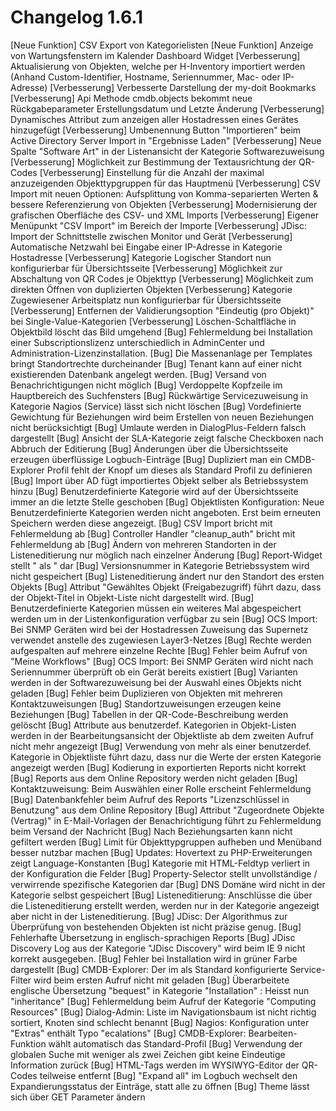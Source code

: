 # Changelog 1.6.1

[Neue Funktion] CSV Export von Kategorielisten
[Neue Funktion] Anzeige von Wartungsfenstern im Kalender Dashboard Widget
[Verbesserung]  Aktualisierung von Objekten, welche per H-Inventory importiert werden (Anhand Custom-Identifier, Hostname, Seriennummer, Mac- oder IP-Adresse)
[Verbesserung]  Verbesserte Darstellung der my-doit Bookmarks
[Verbesserung]  Api Methode cmdb.objects bekommt neue Rückgabeparameter Erstellungsdatum und Letzte Änderung
[Verbesserung]  Dynamisches Attribut zum anzeigen aller Hostadressen eines Gerätes hinzugefügt
[Verbesserung]  Umbenennung Button "Importieren" beim Active Directory Server Import in "Ergebnisse Laden"
[Verbesserung]  Neue Spalte "Software Art" in der Listenansicht der Kategorie Softwarezuweisung
[Verbesserung]  Möglichkeit zur Bestimmung der Textausrichtung der QR-Codes
[Verbesserung]  Einstellung für die Anzahl der maximal anzuzeigenden Objekttypgruppen für das Hauptmenü
[Verbesserung]  CSV Import mit neuen Optionen: Aufsplittung von Komma-separierten Werten & bessere Referenzierung von Objekten
[Verbesserung]  Modernisierung der grafischen Oberfläche des CSV- und XML Imports
[Verbesserung]  Eigener Menüpunkt "CSV Import" im Bereich der Importe
[Verbesserung]  JDisc: Import der Schnittstelle zwischen Monitor und Gerät
[Verbesserung]  Automatische Netzwahl bei Eingabe einer IP-Adresse in Kategorie Hostadresse
[Verbesserung]  Kategorie Logischer Standort nun konfigurierbar für Übersichtsseite
[Verbesserung]  Möglichkeit zur Abschaltung von QR Codes je Objekttyp
[Verbesserung]  Möglichkeit zum direkten Öffnen von duplizierten Objekten
[Verbesserung]  Kategorie Zugewiesener Arbeitsplatz nun konfigurierbar für  Übersichtsseite
[Verbesserung]  Entfernen der Validierungsoption "Eindeutig (pro Objekt)" bei Single-Value-Kategorien
[Verbesserung]  Löschen-Schaltfläche in Objektbild löscht das Bild umgehend
[Bug]           Fehlermeldung bei Installation einer Subscriptionslizenz unterschiedlich in AdminCenter und Administration-Lizenzinstallation.
[Bug]           Die Massenanlage per Templates bringt Standortrechte durcheinander
[Bug]           Tenant kann auf einer nicht existierenden Datenbank angelegt werden.
[Bug]           Versand von Benachrichtigungen nicht möglich
[Bug]           Verdoppelte Kopfzeile im Hauptbereich des Suchfensters
[Bug]           Rückwärtige Servicezuweisung in Kategorie Nagios (Service) lässt sich nicht löschen
[Bug]           Vordefinierte Gewichtung für Beziehungen wird beim Erstellen von neuen Beziehungen nicht berücksichtigt
[Bug]           Umlaute werden in DialogPlus-Feldern falsch dargestellt
[Bug]           Ansicht der SLA-Kategorie zeigt falsche Checkboxen nach Abbruch der Editierung
[Bug]           Änderungen über die Übersichtsseite erzeugen überflüssige Logbuch-Einträge
[Bug]           Dupliziert man ein CMDB-Explorer Profil fehlt der Knopf um dieses als Standard Profil zu definieren
[Bug]           Import über AD fügt importiertes Objekt selber als Betriebssystem hinzu
[Bug]           Benutzerdefinierte Kategorie wird auf der Übersichtsseite immer an die letzte Stelle geschoben
[Bug]           Objektlisten Konfiguration: Neue Benutzerdefinierte Kategorien werden nicht angeboten. Erst beim erneuten Speichern werden diese angezeigt.
[Bug]           CSV Import bricht mit Fehlermeldung ab
[Bug]           Controller Handler "cleanup_auth" bricht mit Fehlermeldung ab
[Bug]           Ändern von mehreren Standorten in der Listeneditierung nur möglich nach einzelner Änderung
[Bug]           Report-Widget stellt " als &quot; dar
[Bug]           Versionsnummer in Kategorie Betriebssystem wird nicht gespeichert
[Bug]           Listeneditierung ändert nur den Standort des ersten Objekts
[Bug]           Attribut "Gewähltes Objekt (Freigabezugriff) führt dazu, dass der Objekt-Titel in Objekt-Liste nicht dargestellt wird.
[Bug]           Benutzerdefinierte Kategorien müssen ein weiteres Mal abgespeichert werden um in der Listenkonfiguration verfügbar zu sein
[Bug]           OCS Import: Bei SNMP Geräten wird bei der Hostadressen Zuweisung das Supernetz verwendet anstelle des zugewiesen Layer3-Netzes
[Bug]           Rechte werden aufgespalten auf mehrere einzelne Rechte
[Bug]           Fehler beim Aufruf von "Meine Workflows"
[Bug]           OCS Import: Bei SNMP Geräten wird nicht nach Seriennummer überprüft ob ein Gerät bereits existiert
[Bug]           Varianten werden in der Softwarezuweisung bei der Auswahl eines Objekts nicht geladen
[Bug]           Fehler beim Duplizieren von Objekten mit mehreren Kontaktzuweisungen
[Bug]           Standortzuweisungen erzeugen keine Beziehungen
[Bug]           Tabellen in der QR-Code-Beschreibung werden gelöscht
[Bug]           Attribute aus benutzerdef. Kategorien in Objekt-Listen werden in der Bearbeitungsansicht der Objektliste ab dem zweiten Aufruf nicht mehr angezeigt
[Bug]           Verwendung von mehr als einer benutzerdef. Kategorie in Objektliste führt dazu, dass nur die Werte der ersten Kategorie angezeigt werden
[Bug]           Kodierung in exportierten Reports nicht korrekt
[Bug]           Reports aus dem Online Repository werden nicht geladen
[Bug]           Kontaktzuweisung: Beim Auswählen einer Rolle erscheint Fehlermeldung
[Bug]           Datenbankfehler beim Aufruf des Reports "Lizenzschlüssel in Benutzung" aus dem Online Repository
[Bug]           Attribut "Zugeordnete Objekte (Vertrag)" in E-Mail-Vorlagen der Benachrichtigung führt zu Fehlermeldung beim Versand der Nachricht
[Bug]           Nach Beziehungsarten kann nicht gefiltert werden
[Bug]           Limit für Objekttypgruppen aufheben und Menüband besser nutzbar machen
[Bug]           Updates: Hovertext zu PHP-Erweiterungen zeigt Language-Konstanten
[Bug]           Kategorie mit HTML-Feldtyp verliert in der Konfiguration die Felder
[Bug]           Property-Selector stellt unvollständige / verwirrende spezifische Kategorien dar
[Bug]           DNS Domäne wird nicht in der Kategorie selbst gespeichert
[Bug]           Listeneditierung: Anschlüsse die über die Listeneditierung erstellt werden, werden nur in der Kategorie angezeigt aber nicht in der Listeneditierung.
[Bug]           JDisc: Der Algorithmus zur Überprüfung von bestehenden Objekten ist nicht präzise genug.
[Bug]           Fehlerhafte Übersetzung in englisch-sprachigen Reports
[Bug]           JDisc Discovery Log aus der Kategorie "JDisc Discovery" wird beim IE 9 nicht korrekt ausgegeben.
[Bug]           Fehler bei Installation wird in grüner Farbe dargestellt
[Bug]           CMDB-Explorer: Der im als Standard konfigurierte Service-Filter wird beim ersten Aufruf nicht mit geladen
[Bug]           Überarbeitete englische Übersetzung "bequest" in Kategorie "Installation" : Heisst nun "inheritance"
[Bug]           Fehlermeldung beim Aufruf der Kategorie "Computing Resources"
[Bug]           Dialog-Admin: Liste im Navigationsbaum ist nicht richtig sortiert, Knoten sind schlecht benannt
[Bug]           Nagios: Konfiguration unter "Extras" enthält Typo "ecalations"
[Bug]           CMDB-Explorer: Bearbeiten-Funktion wählt automatisch das Standard-Profil
[Bug]           Verwendung der globalen Suche mit weniger als zwei Zeichen gibt keine Eindeutige Information zurück
[Bug]           HTML-Tags werden im WYSIWYG-Editor der QR-Codes teilweise entfernt
[Bug]           "Expand all" im Logbuch wechselt den Expandierungsstatus der Einträge, statt alle zu öffnen
[Bug]           Theme lässt sich über GET Parameter ändern
